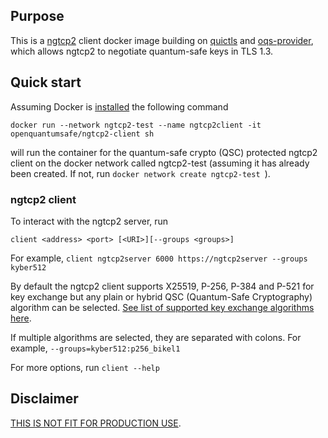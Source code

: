 ## Purpose

This is a [ngtcp2](https://github.com/ngtcp2/ngtcp2) client docker image building on [quictls](https://github.com/quictls/openssl) and [oqs-provider](https://github.com/open-quantum-safe/oqs-provider), which allows ngtcp2 to negotiate quantum-safe keys in TLS 1.3.

## Quick start
Assuming Docker is [installed](https://docs.docker.com/install) the following command

```
docker run --network ngtcp2-test --name ngtcp2client -it openquantumsafe/ngtcp2-client sh
```

will run the container for the quantum-safe crypto (QSC) protected ngtcp2 client on the docker network called ngtcp2-test (assuming it has already been created. If not, run `docker network create ngtcp2-test
`).

### ngtcp2 client
To interact with the ngtcp2 server, run
```
client <address> <port> [<URI>][--groups <groups>]
```

For example, `client ngtcp2server 6000 https://ngtcp2server --groups kyber512`

By default the ngtcp2 client supports X25519, P-256, P-384 and P-521 for key exchange but any plain or hybrid QSC (Quantum-Safe Cryptography) algorithm can be selected. [See list of supported key exchange algorithms here](https://github.com/open-quantum-safe/openssl/tree/OQS-OpenSSL_1_1_1-stable#key-exchange).


If multiple algorithms are selected, they are separated with colons.
For example, `--groups=kyber512:p256_bikel1`


For more options, run `client --help`

## Disclaimer

[THIS IS NOT FIT FOR PRODUCTION USE](https://github.com/open-quantum-safe/openssl#limitations-and-security).
